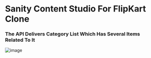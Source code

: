 # Sanity Content Studio For FlipKart Clone

### The API Delivers Category List Which Has Several Items Related To It

![image](https://user-images.githubusercontent.com/91791834/176941838-28b64676-d112-4c34-80e0-b15f1e23b7e7.png)
